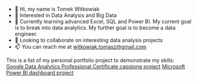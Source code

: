 - 👋 Hi, my name is Tomek Witkowiak
- 👀 Interested in Data Analysis and Big Data
- 🌱 Currently learning advanced Excel, SQL and Power BI. My current goal is to break into data analytics. My further goal is to become a data engineer.
- 💞️ Looking to collaborate on interesting data analysis projects
- 📫 You can reach me at witkowiak.tomasz@gmail.com

This is a list of my personal portfolio project to demonstrate my skills:
[Google Data Analytics Professional Certificate capstone project](https://www.kaggle.com/code/tomekwitkowiak/employee-attrition-google-certificate-case-study)
[Microsoft Power BI dashboard project](https://drive.google.com/file/d/1OG9hvgrOjUJ0oq9hareVKEoPDvCXtzIu/view?usp=share_link)
<!---
TWitkowiak/TWitkowiak is a ✨ special ✨ repository because its `README.md` (this file) appears on your GitHub profile.
You can click the Preview link to take a look at your changes.
--->

